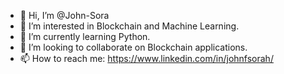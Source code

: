 - 👋 Hi, I’m @John-Sora
- 👀 I’m interested in Blockchain and Machine Learning.
- 🌱 I’m currently learning Python.
- 💞️ I’m looking to collaborate on Blockchain applications.
- 📫 How to reach me: https://www.linkedin.com/in/johnfsorah/

<!---
John-Sora/John-Sora is a ✨ special ✨ repository because its `README.md` (this file) appears on your GitHub profile.
You can click the Preview link to take a look at your changes.
--->
